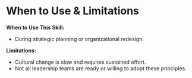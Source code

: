 # When to Use & Limitations
**When to Use This Skill:**  
- During strategic planning or organizational redesign.  

**Limitations:**  
- Cultural change is slow and requires sustained effort.  
- Not all leadership teams are ready or willing to adopt these principles.









